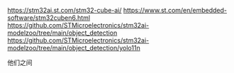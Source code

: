 https://stm32ai.st.com/stm32-cube-ai/
https://www.st.com/en/embedded-software/stm32cuben6.html
https://github.com/STMicroelectronics/stm32ai-modelzoo/tree/main/object_detection
https://github.com/STMicroelectronics/stm32ai-modelzoo/tree/main/object_detection/yolo11n

他们之间